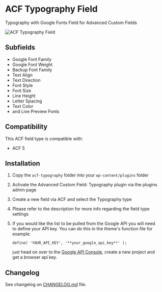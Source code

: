 # ACF Typography Field

Typography with Google Fonts Field for Advanced Custom Fields

![ACF Typography Field](https://raw.githubusercontent.com/reyhoun/acf-typography/master/screenshot.png "ACF Typography sample field")

## Subfields
* Google Font Family
* Google Font Weight
* Backup Font Family
* Text Align
* Text Direction
* Font Style
* Font Size
* Line Height
* Letter Spacing
* Text Color
* and Live Preview Fonts

## Compatibility

This ACF field type is compatible with:
* ACF 5

## Installation

1. Copy the `acf-typography` folder into your `wp-content/plugins` folder
2. Activate the Advanced Custom Field: Typography plugin via the plugins admin page
3. Create a new field via ACF and select the Typography type
4. Please refer to the description for more info regarding the field type settings
5. If you would like the list to be pulled from the Google API you will need to define your API key. 
	You can do this in the 	theme's function file for example.

	`define( 'YOUR_API_KEY', '**your_google_api_key**' );`

 	just head on over to the [Google API Console](http://cloud.google.com/console), create a new project and get a browser api key.

## Changelog
See changelog on [CHANGELOG.md](CHANGELOG.md) file.